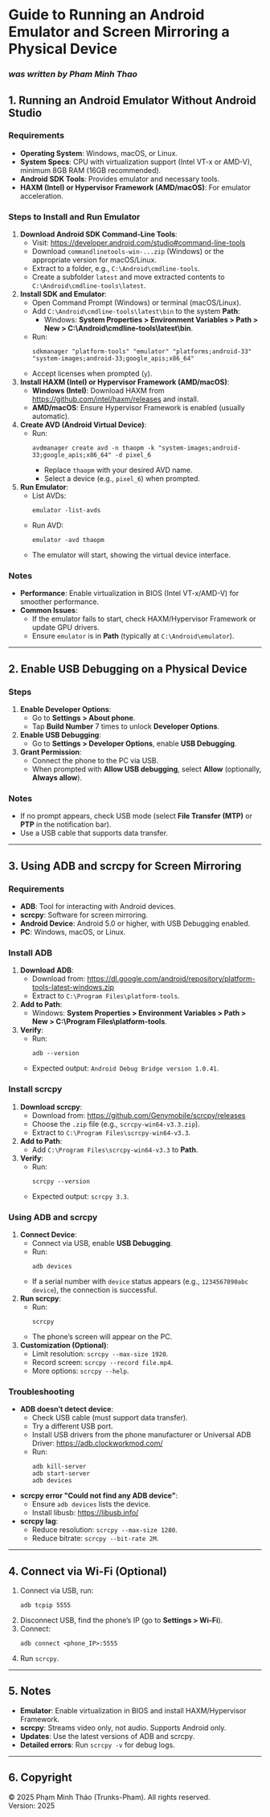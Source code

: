 # Guide to Running an Android Emulator and Screen Mirroring a Physical Device
### ***was written by Pham Minh Thao***

## 1. Running an Android Emulator Without Android Studio

### Requirements
- **Operating System**: Windows, macOS, or Linux.
- **System Specs**: CPU with virtualization support (Intel VT-x or AMD-V), minimum 8GB RAM (16GB recommended).
- **Android SDK Tools**: Provides emulator and necessary tools.
- **HAXM (Intel) or Hypervisor Framework (AMD/macOS)**: For emulator acceleration.

### Steps to Install and Run Emulator
1. **Download Android SDK Command-Line Tools**:
   - Visit: <https://developer.android.com/studio#command-line-tools>
   - Download `commandlinetools-win-...zip` (Windows) or the appropriate version for macOS/Linux.
   - Extract to a folder, e.g., `C:\Android\cmdline-tools`.
   - Create a subfolder `latest` and move extracted contents to `C:\Android\cmdline-tools\latest`.
2. **Install SDK and Emulator**:
   - Open Command Prompt (Windows) or terminal (macOS/Linux).
   - Add `C:\Android\cmdline-tools\latest\bin` to the system **Path**:
     - Windows: **System Properties > Environment Variables > Path > New > C:\Android\cmdline-tools\latest\bin**.
   - Run:
     ```
     sdkmanager "platform-tools" "emulator" "platforms;android-33" "system-images;android-33;google_apis;x86_64"
     ```
   - Accept licenses when prompted (`y`).
3. **Install HAXM (Intel) or Hypervisor Framework (AMD/macOS)**:
   - **Windows (Intel)**: Download HAXM from <https://github.com/intel/haxm/releases> and install.
   - **AMD/macOS**: Ensure Hypervisor Framework is enabled (usually automatic).
4. **Create AVD (Android Virtual Device)**:
   - Run:
     ```
     avdmanager create avd -n thaopm -k "system-images;android-33;google_apis;x86_64" -d pixel_6
     ```
     - Replace `thaopm` with your desired AVD name.
     - Select a device (e.g., `pixel_6`) when prompted.
5. **Run Emulator**:
   - List AVDs:
     ```
     emulator -list-avds
     ```
   - Run AVD:
     ```
     emulator -avd thaopm
     ```
   - The emulator will start, showing the virtual device interface.

### Notes
- **Performance**: Enable virtualization in BIOS (Intel VT-x/AMD-V) for smoother performance.
- **Common Issues**:
  - If the emulator fails to start, check HAXM/Hypervisor Framework or update GPU drivers.
  - Ensure `emulator` is in **Path** (typically at `C:\Android\emulator`).

---

## 2. Enable USB Debugging on a Physical Device

### Steps
1. **Enable Developer Options**:
   - Go to **Settings > About phone**.
   - Tap **Build Number** 7 times to unlock **Developer Options**.
2. **Enable USB Debugging**:
   - Go to **Settings > Developer Options**, enable **USB Debugging**.
3. **Grant Permission**:
   - Connect the phone to the PC via USB.
   - When prompted with **Allow USB debugging**, select **Allow** (optionally, **Always allow**).

### Notes
- If no prompt appears, check USB mode (select **File Transfer (MTP)** or **PTP** in the notification bar).
- Use a USB cable that supports data transfer.

---

## 3. Using ADB and scrcpy for Screen Mirroring

### Requirements
- **ADB**: Tool for interacting with Android devices.
- **scrcpy**: Software for screen mirroring.
- **Android Device**: Android 5.0 or higher, with USB Debugging enabled.
- **PC**: Windows, macOS, or Linux.

### Install ADB
1. **Download ADB**:
   - Download from: <https://dl.google.com/android/repository/platform-tools-latest-windows.zip>
   - Extract to `C:\Program Files\platform-tools`.
2. **Add to Path**:
   - Windows: **System Properties > Environment Variables > Path > New > C:\Program Files\platform-tools**.
3. **Verify**:
   - Run:
     ```
     adb --version
     ```
   - Expected output: `Android Debug Bridge version 1.0.41`.

### Install scrcpy
1. **Download scrcpy**:
   - Download from: <https://github.com/Genymobile/scrcpy/releases>
   - Choose the `.zip` file (e.g., `scrcpy-win64-v3.3.zip`).
   - Extract to `C:\Program Files\scrcpy-win64-v3.3`.
2. **Add to Path**:
   - Add `C:\Program Files\scrcpy-win64-v3.3` to **Path**.
3. **Verify**:
   - Run:
     ```
     scrcpy --version
     ```
   - Expected output: `scrcpy 3.3`.

### Using ADB and scrcpy
1. **Connect Device**:
   - Connect via USB, enable **USB Debugging**.
   - Run:
     ```
     adb devices
     ```
   - If a serial number with `device` status appears (e.g., `1234567890abc device`), the connection is successful.
2. **Run scrcpy**:
   - Run:
     ```
     scrcpy
     ```
   - The phone’s screen will appear on the PC.
3. **Customization (Optional)**:
   - Limit resolution: `scrcpy --max-size 1920`.
   - Record screen: `scrcpy --record file.mp4`.
   - More options: `scrcpy --help`.

### Troubleshooting
- **ADB doesn’t detect device**:
  - Check USB cable (must support data transfer).
  - Try a different USB port.
  - Install USB drivers from the phone manufacturer or Universal ADB Driver: <https://adb.clockworkmod.com/>
  - Run:
    ```
    adb kill-server
    adb start-server
    adb devices
    ```
- **scrcpy error "Could not find any ADB device"**:
  - Ensure `adb devices` lists the device.
  - Install libusb: <https://libusb.info/>
- **scrcpy lag**:
  - Reduce resolution: `scrcpy --max-size 1280`.
  - Reduce bitrate: `scrcpy --bit-rate 2M`.

---

## 4. Connect via Wi-Fi (Optional)
1. Connect via USB, run:
   ```
   adb tcpip 5555
   ```
2. Disconnect USB, find the phone’s IP (go to **Settings > Wi-Fi**).
3. Connect:
   ```
   adb connect <phone_IP>:5555
   ```
4. Run `scrcpy`.

---

## 5. Notes
- **Emulator**: Enable virtualization in BIOS and install HAXM/Hypervisor Framework.
- **scrcpy**: Streams video only, not audio. Supports Android only.
- **Updates**: Use the latest versions of ADB and scrcpy.
- **Detailed errors**: Run `scrcpy -v` for debug logs.

---

## 6. Copyright
© 2025 Phạm Minh Thảo (Trunks-Pham). All rights reserved.  
Version: 2025